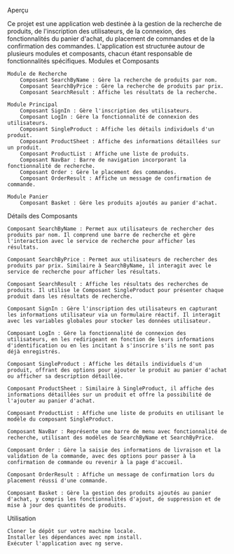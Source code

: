 Aperçu

Ce projet est une application web destinée à la gestion de la recherche de produits, de l'inscription des utilisateurs, de la connexion, des fonctionnalités du panier d'achat, du placement de commandes et de la confirmation des commandes. L'application est structurée autour de plusieurs modules et composants, chacun étant responsable de fonctionnalités spécifiques.
Modules et Composants

    Module de Recherche
        Composant SearchByName : Gère la recherche de produits par nom.
        Composant SearchByPrice : Gère la recherche de produits par prix.
        Composant SearchResult : Affiche les résultats de la recherche.

    Module Principal
        Composant SignIn : Gère l'inscription des utilisateurs.
        Composant LogIn : Gère la fonctionnalité de connexion des utilisateurs.
        Composant SingleProduct : Affiche les détails individuels d'un produit.
        Composant ProductSheet : Affiche des informations détaillées sur un produit.
        Composant ProductList : Affiche une liste de produits.
        Composant NavBar : Barre de navigation incorporant la fonctionnalité de recherche.
        Composant Order : Gère le placement des commandes.
        Composant OrderResult : Affiche un message de confirmation de commande.

    Module Panier
        Composant Basket : Gère les produits ajoutés au panier d'achat.

Détails des Composants

    Composant SearchByName : Permet aux utilisateurs de rechercher des produits par nom. Il comprend une barre de recherche et gère l'interaction avec le service de recherche pour afficher les résultats.

    Composant SearchByPrice : Permet aux utilisateurs de rechercher des produits par prix. Similaire à SearchByName, il interagit avec le service de recherche pour afficher les résultats.

    Composant SearchResult : Affiche les résultats des recherches de produits. Il utilise le Composant SingleProduct pour présenter chaque produit dans les résultats de recherche.

    Composant SignIn : Gère l'inscription des utilisateurs en capturant les informations utilisateur via un formulaire réactif. Il interagit avec les variables globales pour stocker les données utilisateur.

    Composant LogIn : Gère la fonctionnalité de connexion des utilisateurs, en les redirigeant en fonction de leurs informations d'identification ou en les incitant à s'inscrire s'ils ne sont pas déjà enregistrés.

    Composant SingleProduct : Affiche les détails individuels d'un produit, offrant des options pour ajouter le produit au panier d'achat ou afficher sa description détaillée.

    Composant ProductSheet : Similaire à SingleProduct, il affiche des informations détaillées sur un produit et offre la possibilité de l'ajouter au panier d'achat.

    Composant ProductList : Affiche une liste de produits en utilisant le modèle du composant SingleProduct.

    Composant NavBar : Représente une barre de menu avec fonctionnalité de recherche, utilisant des modèles de SearchByName et SearchByPrice.

    Composant Order : Gère la saisie des informations de livraison et la validation de la commande, avec des options pour passer à la confirmation de commande ou revenir à la page d'accueil.

    Composant OrderResult : Affiche un message de confirmation lors du placement réussi d'une commande.

    Composant Basket : Gère la gestion des produits ajoutés au panier d'achat, y compris les fonctionnalités d'ajout, de suppression et de mise à jour des quantités de produits.

Utilisation

    Cloner le dépôt sur votre machine locale.
    Installer les dépendances avec npm install.
    Exécuter l'application avec ng serve. 
